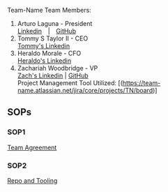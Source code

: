 Team-Name Team Members:
1) Arturo Laguna - President\
[Linkedin](https://www.linkedin.com/in/arturo-laguna-81129320a/)&emsp;|&emsp;[GitHub](https://github.com/Random9904)
2) Tommy S Taylor II - CEO\
[Tommy's Linkedin](https://www.linkedin.com/in/taylortommy/)
4) Heraldo Morale - CFO\
[Heraldo's Linkedin]()
5) Zachariah Woodbridge - VP\
[Zach's Linkedin](https://www.linkedin.com/in/zachariahw/) | [GitHub](https://github.com/Z-ZachattackZ)\
        Project Management Tool Utilized: [(https://team-name.atlassian.net/jira/core/projects/TN/board)]
## SOPs
### SOP1
[Team Agreement](https://docs.google.com/document/d/1mfziO70T9tKcc3qhBMXgVBHUGIIdl0B7PW8jmWpaFjY/edit?usp=sharing)
### SOP2
[Repo and Tooling](https://docs.google.com/document/d/18rEzQ0IVMz2JFJqPdz2CyuLGngcyhTNlE5MJf7nESi4/edit)
